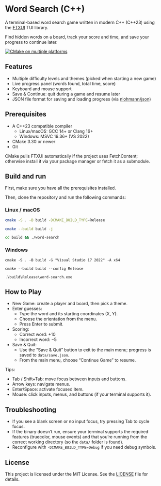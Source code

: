 # Word Search (C++)

A terminal-based word search game written in modern C++ (C++23) using the
[FTXUI](https://github.com/ArthurSonzogni/FTXUI) TUI library.

Find hidden words on a board, track your score and time, and save your progress to continue later.

[![CMake on multiple platforms](https://github.com/Necas209/Word-Search-Cpp/actions/workflows/cmake-multi-platform.yml/badge.svg?branch=main&event=push)](https://github.com/Necas209/Word-Search-Cpp/actions/workflows/cmake-multi-platform.yml)

## Features

- Multiple difficulty levels and themes (picked when starting a new game)
- Live progress panel (words found, total time, score)
- Keyboard and mouse support
- Save & Continue: quit during a game and resume later
- JSON file format for saving and loading progress (via [nlohmann/json](https://github.com/nlohmann/json))

## Prerequisites

- A C++23 compatible compiler
    - Linux/macOS: GCC 14+ or Clang 16+
    - Windows: MSVC 19.36+ (VS 2022)
- CMake 3.30 or newer
- Git

CMake pulls FTXUI automatically if the project uses FetchContent; otherwise install it via your package manager
or fetch it as a submodule.

## Build and run

First, make sure you have all the prerequisites installed.

Then, clone the repository and run the following commands:

### Linux / macOS

```bash
cmake -S . -B build -DCMAKE_BUILD_TYPE=Release

cmake --build build -j

cd build && ./word-search
```

### Windows

```shell
cmake -S . -B build -G "Visual Studio 17 2022" -A x64

cmake --build build --config Release

.\build\Release\word-search.exe
```

## How to Play

- New Game: create a player and board, then pick a theme.
- Enter guesses:
    - Type the word and its starting coordinates (X, Y).
    - Choose the orientation from the menu.
    - Press Enter to submit.
- Scoring:
    - Correct word: +10
    - Incorrect word: −5
- Save & Quit:
    - Use the “Save & Quit” button to exit to the main menu; progress is saved to `data/save.json`.
    - From the main menu, choose “Continue Game” to resume.

Tips:

- Tab / Shift+Tab: move focus between inputs and buttons.
- Arrow keys: navigate menus.
- Enter/Space: activate focused item.
- Mouse: click inputs, menus, and buttons (if your terminal supports it).

## Troubleshooting

- If you see a blank screen or no input focus, try pressing Tab to cycle focus.
- If the binary doesn’t run, ensure your terminal supports the required features (truecolor, mouse events)
  and that you’re running from the correct working directory (so the `data/` folder is found).
- Reconfigure with `-DCMAKE_BUILD_TYPE=Debug` if you need debug symbols.

## License

This project is licensed under the MIT License. See the [LICENSE](LICENSE) file for details.